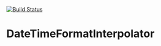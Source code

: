 [![Build Status](https://travis-ci.org/gabrieljones/DateTimeFormatInterpolator.svg?branch=master)](https://travis-ci.org/gabrieljones/DateTimeFormatInterpolator)
# DateTimeFormatInterpolator
